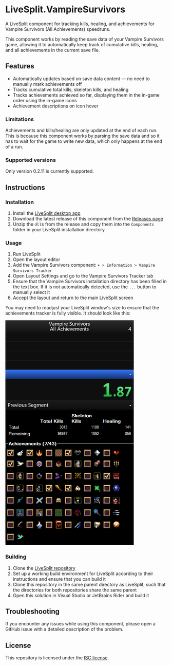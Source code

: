 LiveSplit.VampireSurvivors
==========================

A LiveSplit component for tracking kills, healing, and achievements for Vampire Survivors (All Achievements) speedruns.

This component works by reading the save data of your Vampire Survivors game, allowing it to automatically keep track of cumulative kills, healing, and all achievements in the current save file.

## Features

- Automatically updates based on save data content &mdash; no need to manually mark achievements off
- Tracks cumulative total kills, skeleton kills, and healing
- Tracks achievements achieved so far, displaying them in the in-game order using the in-game icons
- Achievement descriptions on icon hover

### Limitations

Achievements and kills/healing are only updated at the end of each run. This is because this component works by parsing the save data and so it has to wait for the game to write new data, which only happens at the end of a run.

### Supported versions

Only version 0.2.11 is currently supported.

## Instructions

### Installation
1. Install the [LiveSplit desktop app](https://livesplit.org/downloads/)
2. Download the latest release of this component from the [Releases page](https://github.com/TalkTakesTime/LiveSplit.VampireSurvivors/releases)
3. Unzip the `dll`s from the release and copy them into the `Components` folder in your LiveSplit installation directory

### Usage
1. Run LiveSplit
2. Open the layout editor
3. Add the Vampire Survivors component: `+ > Information > Vampire Survivors Tracker`
4. Open Layout Settings and go to the Vampire Survivors Tracker tab
5. Ensure that the Vampire Survivors installation directory has been filled in the text box. If it is not automatically detected, use the `...` button to manually select it
6. Accept the layout and return to the main LiveSplit screen

You may need to readjust your LiveSplit window's size to ensure that the achievements tracker is fully visible. It should look like this:

![Vampire Survivors Tracker UI in LiveSplit](livesplit-vampiresurvivors_0.2.11.png)

### Building
1. Clone the [LiveSplit repository](https://github.com/LiveSplit/LiveSplit)
2. Set up a working build environment for LiveSplit according to their instructions and ensure that you can build it
3. Clone this repository in the same parent directory as LiveSplit, such that the directories for both repositories share the same parent
4. Open this solution in Visual Studio or JetBrains Rider and build it

## Troubleshooting

If you encounter any issues while using this component, please open a GitHub issue with a detailed description of the problem.

## License

This repository is licensed under the [ISC license](LICENSE).
